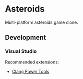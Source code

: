# Asteroids

Multi-platform asteroids game clone.

## Development

### Visual Studio

Recommended extensions:

- [Clang Power Tools](https://marketplace.visualstudio.com/items?itemName=caphyon.ClangPowerTools) 
